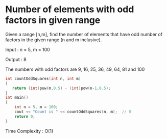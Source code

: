 # Number of elements with odd factors in given range

Given a range [n,m], find the number of elements that have odd number of factors in the given range (n and m inclusive).

Input  : n = 5, m = 100
   
Output : 8
   
The numbers with odd factors are 9, 16, 25, 36, 49, 64, 81 and 100
   
```cpp
int countOddSquares(int n, int m) 
{ 
   return (int)pow(m,0.5) - (int)pow(n-1,0.5); 
} 
int main() 
{ 
    int n = 5, m = 100; 
    cout << "Count is " << countOddSquares(n, m);  // 8
    return 0; 
} 
```
Time Complexity : O(1)

